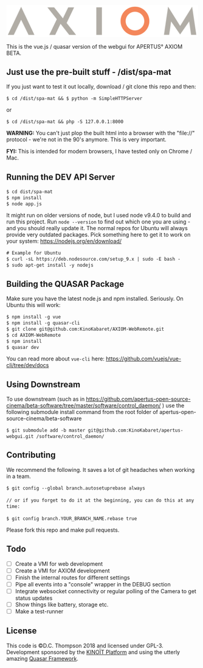 ![AXIOM](https://raw.githubusercontent.com/KinoKabaret/AXIOM-WebRemote/master/src/assets/AXIOM_Logo_Trans.png)

This is the vue.js / quasar version of the webgui for APERTUS° AXIOM BETA.

## Just use the pre-built stuff - /dist/spa-mat

If you just want to test it out locally, download / git clone this repo and then:

```
$ cd /dist/spa-mat && $ python -m SimpleHTTPServer
```
or
```
$ cd /dist/spa-mat && php -S 127.0.0.1:8000
```

**WARNING:** You can't just plop the built html into a browser with the "file://" protocol - we're not in the 90's anymore. This is very important.

**FYI:** This is intended for modern browsers, I have tested only on Chrome / Mac.

## Running the DEV API Server

``` 
$ cd dist/spa-mat
$ npm install 
$ node app.js
```

It might run on older versions of node, but I used node v9.4.0 to build and run this project. Run `node --version` to find out which one you are using - and you should really update it. The normal repos for Ubuntu will always provide very outdated packages. Pick something here to get it to work on your system: https://nodejs.org/en/download/

```
# Example for Ubuntu
$ curl -sL https://deb.nodesource.com/setup_9.x | sudo -E bash -
$ sudo apt-get install -y nodejs
```

## Building the QUASAR Package

Make sure you have the latest node.js and npm installed. Seriously.  On Ubuntu this will work:

```
$ npm install -g vue
$ npm install -g quasar-cli
$ git clone git@github.com:KinoKabaret/AXIOM-WebRemote.git
$ cd AXIOM-WebRemote
$ npm install
$ quasar dev
```

You can read more about `vue-cli` here: https://github.com/vuejs/vue-cli/tree/dev/docs

## Using Downstream

To use downstream (such as in https://github.com/apertus-open-source-cinema/beta-software/tree/master/software/control_daemon/ ) use the following submodule install command from the root folder of apertus-open-source-cinema/beta-software

```
$ git submodule add -b master git@github.com:KinoKabaret/apertus-webgui.git /software/control_daemon/

```

## Contributing

We recommend the following. It saves a lot of git headaches when working in a team.

```
$ git config --global branch.autosetuprebase always

// or if you forget to do it at the beginning, you can do this at any time: 

$ git config branch.YOUR_BRANCH_NAME.rebase true

```

Please fork this repo and make pull requests.

## Todo
- [ ] Create a VMI for web development
- [ ] Create a VMI for AXIOM development
- [ ] Finish the internal routes for different settings
- [ ] Pipe all events into a "console" wrapper in the DEBUG section
- [ ] Integrate websocket connectivity or regular polling of the Camera to get status updates
- [ ] Show things like battery, storage etc.
- [ ] Make a test-runner

## License
This code is ©D.C. Thompson 2018 and licensed under GPL-3. Development sponsored by the [KINOÏT Platform](https://kinokabaret.com) and using the utterly amazing [Quasar Framework](http://quasar-framework.org/).

